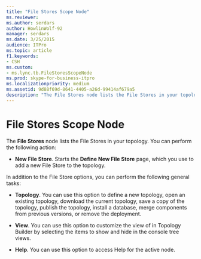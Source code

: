 ```yaml
---
title: "File Stores Scope Node"
ms.reviewer: 
ms.author: serdars
author: HowlinWolf-92
manager: serdars
ms.date: 3/25/2015
audience: ITPro
ms.topic: article
f1.keywords:
- CSH
ms.custom:
- ms.lync.tb.FileStoresScopeNode
ms.prod: skype-for-business-itpro
ms.localizationpriority: medium
ms.assetid: 9d88f69d-8641-4405-a26d-99414af679a5
description: "The File Stores node lists the File Stores in your topology. You can perform the following action:"
---
```


# File Stores Scope Node
 
The **File Stores** node lists the File Stores in your topology. You can perform the following action:
  
- **New File Store**. Starts the **Define New File Store** page, which you use to add a new File Store to the topology.
    
In addition to the File Store options, you can perform the following general tasks:
  
- **Topology**. You can use this option to define a new topology, open an existing topology, download the current topology, save a copy of the topology, publish the topology, install a database, merge components from previous versions, or remove the deployment.
    
- **View**. You can use this option to customize the view of in Topology Builder by selecting the items to show and hide in the console tree views.
    
- **Help**. You can use this option to access Help for the active node.
    

